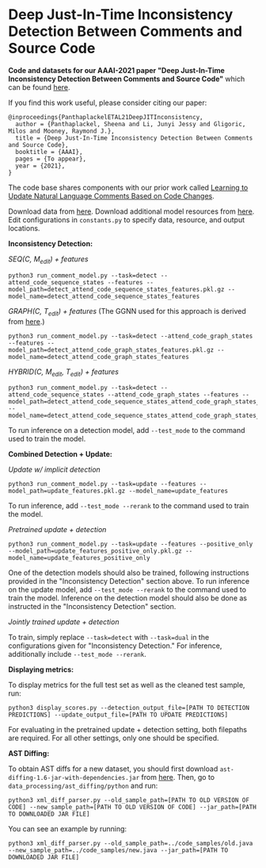 # Deep Just-In-Time Inconsistency Detection Between Comments and Source Code

**Code and datasets for our AAAI-2021 paper "Deep Just-In-Time Inconsistency Detection Between Comments and Source Code"**
which can be found [here](https://arxiv.org/pdf/2010.01625.pdf).

If you find this work useful, please consider citing our paper:

```
@inproceedings{PanthaplackelETAL21DeepJITInconsistency,
  author = {Panthaplackel, Sheena and Li, Junyi Jessy and Gligoric, Milos and Mooney, Raymond J.},
  title = {Deep Just-In-Time Inconsistency Detection Between Comments and Source Code},
  booktitle = {AAAI},
  pages = {To appear},
  year = {2021},
}
```
The code base shares components with our prior work called [Learning to Update Natural Language Comments Based on Code Changes](https://github.com/panthap2/LearningToUpdateNLComments).

Download data from [here](https://drive.google.com/drive/folders/1heqEQGZHgO6gZzCjuQD1EyYertN4SAYZ?usp=sharing). Download additional model resources from [here](https://drive.google.com/drive/folders/1cutxr4rMDkT1g2BbmCAR2wqKTxeFH11K?usp=sharing). Edit configurations in `constants.py` to specify data, resource, and output locations.

**Inconsistency Detection:**

*SEQ(C, M<sub>edit</sub>) + features*
```
python3 run_comment_model.py --task=detect --attend_code_sequence_states --features --model_path=detect_attend_code_sequence_states_features.pkl.gz --model_name=detect_attend_code_sequence_states_features
```

*GRAPH(C, T<sub>edit</sub>) + features*
(The GGNN used for this approach is derived from [here](https://github.com/pcyin/pytorch-gated-graph-neural-network/blob/master/gnn.py).)
```
python3 run_comment_model.py --task=detect --attend_code_graph_states --features --model_path=detect_attend_code_graph_states_features.pkl.gz --model_name=detect_attend_code_graph_states_features
```

*HYBRID(C, M<sub>edit</sub>, T<sub>edit</sub>) + features*
```
python3 run_comment_model.py --task=detect --attend_code_sequence_states --attend_code_graph_states --features --model_path=detect_attend_code_sequence_states_attend_code_graph_states_features.pkl.gz --model_name=detect_attend_code_sequence_states_attend_code_graph_states_features
```

To run inference on a detection model, add `--test_mode` to the command used to train the model. 

**Combined Detection + Update:**

*Update w/ implicit detection*
```
python3 run_comment_model.py --task=update --features --model_path=update_features.pkl.gz --model_name=update_features
```

To run inference, add `--test_mode --rerank` to the command used to train the model. 

*Pretrained update + detection*
```
python3 run_comment_model.py --task=update --features --positive_only --model_path=update_features_positive_only.pkl.gz --model_name=update_features_positive_only
```

One of the detection models should also be trained, following instructions provided in the "Inconsistency Detection" section above. To run inference on the update model, add `--test_mode --rerank` to the command used to train the model. Inference on the detection model should also be done as instructed in the "Inconsistency Detection" section.

*Jointly trained update + detection*

To train, simply replace `--task=detect` with `--task=dual` in the configurations given for "Inconsistency Detection." For inference, additionally include  `--test_mode --rerank`.

**Displaying metrics:**

To display metrics for the full test set as well as the cleaned test sample, run:

```
python3 display_scores.py --detection_output_file=[PATH TO DETECTION PREDICTIONS] --update_output_file=[PATH TO UPDATE PREDICTIONS]
```

For evaluating in the pretrained update + detection setting, both filepaths are required. For all other settings, only one should be specified.

**AST Diffing:**

To obtain AST diffs for a new dataset, you should first download `ast-diffing-1.6-jar-with-dependencies.jar` from [here](https://drive.google.com/file/d/1JVfIfJoDDSFBaFOhK18UsBOmC39z03am/view?usp=sharing). Then, go to `data_processing/ast_diffing/python` and run:

```
python3 xml_diff_parser.py --old_sample_path=[PATH TO OLD VERSION OF CODE] --new_sample_path=[PATH TO OLD VERSION OF CODE] --jar_path=[PATH TO DOWNLOADED JAR FILE]
```

You can see an example by running:

```
python3 xml_diff_parser.py --old_sample_path=../code_samples/old.java  --new_sample_path=../code_samples/new.java --jar_path=[PATH TO DOWNLOADED JAR FILE]
```